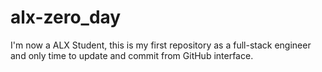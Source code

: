 # alx-zero_day
I'm now a ALX Student, this is my first repository as a full-stack engineer
and only time to update and commit from GitHub interface.
